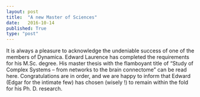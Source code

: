 ```yaml
---
layout: post
title:  "A new Master of Sciences"
date:   2016-10-14
published: True
type: "post"
---
```


It is always a pleasure to acknowledge the undeniable success of one of the members of Dynamica. Edward Laurence has completed the requirements for his M.Sc. degree. His master thesis with the flamboyant title of “Study of Complex Systems – from networks to the brain connectome” can be read here.
Congratulations are in order, and we are happy to inform that Edward (Edgar for the intimate few) has chosen (wisely !) to remain within the fold for his Ph. D. research.







